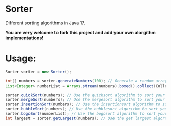 # Sorter
Different sorting algorithms in Java 17.

**You are very welcome to fork this project and add your own alorgithm implementations!**

# Usage:
```java
Sorter sorter = new Sorter();

int[] numbers = sorter.generateNumbers(100); // Generate a random array of integers.
List<Integer> numberList = Arrays.stream(numbers).boxed().collect(Collectors.toList()); // Use the randomly generated array converted to a list to be used in the bogoSort() method.

sorter.quickSort(numbers); // Use the quicksort algorithm to sort your array.
sorter.mergeSort(numbers); // Use the mergesort algorithm to sort your array.
sorter.insertionSort(numbers); // Use the insertionsort algorithm to sort your array.
sorter.bubbleSort(numbers); // Use the bubblesort algorithm to sort your array.
sorter.bogoSort(numberList); // Use the bogosort algorithm to sort your array.
int largest = sorter.getLargest(numbers); // Use the get largest algorthm to get the largest element in the array.
```
